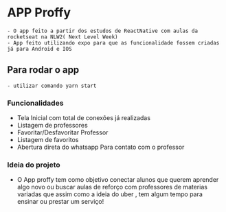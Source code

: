 # APP Proffy
    - O app feito a partir dos estudos de ReactNative com aulas da rocketseat na NLW2( Next Level Week)
    - App feito utilizando expo para que as funcionalidade fossem criadas já para Android e IOS

## Para rodar o app 
    - utilizar comando yarn start



### Funcionalidades

- Tela Inicial com total de conexões já realizadas
- Listagem de professores 
- Favoritar/Desfavoritar Professor
- Listagem de favoritos
- Abertura direta do whatsapp Para contato com o professor

### Ideia do projeto
- O App proffy tem como objetivo conectar alunos que querem aprender algo novo ou buscar aulas de reforço
com professores de materias variadas que assim como a ideia do uber , tem algum tempo para ensinar ou prestar um serviço!